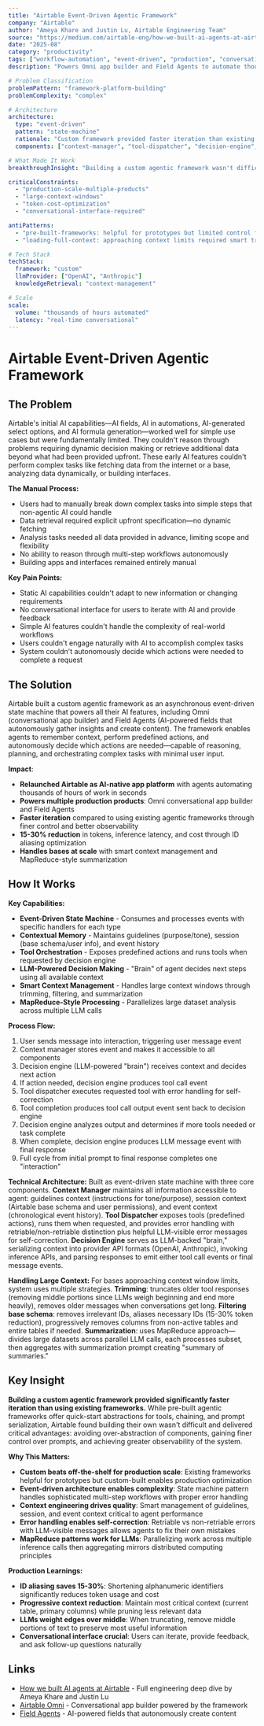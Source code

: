 ```yaml
---
title: "Airtable Event-Driven Agentic Framework"
company: "Airtable"
author: "Ameya Khare and Justin Lu, Airtable Engineering Team"
source: "https://medium.com/airtable-eng/how-we-built-ai-agents-at-airtable-70838d73cc43"
date: "2025-08"
category: "productivity"
tags: ["workflow-automation", "event-driven", "production", "conversational-interface"]
description: "Powers Omni app builder and Field Agents to automate thousands of hours with event-driven state machine architecture"

# Problem Classification
problemPattern: "framework-platform-building"
problemComplexity: "complex"

# Architecture
architecture:
  type: "event-driven"
  pattern: "state-machine"
  rationale: "Custom framework provided faster iteration than existing frameworks - avoiding over-abstraction, gaining finer control over prompts, and achieving greater observability"
  components: ["context-manager", "tool-dispatcher", "decision-engine", "error-handler"]

# What Made It Work
breakthroughInsight: "Building a custom agentic framework wasn't difficult and delivered critical advantages over pre-built frameworks for production scale - finer control, better observability, and faster iteration"

criticalConstraints:
  - "production-scale-multiple-products"
  - "large-context-windows"
  - "token-cost-optimization"
  - "conversational-interface-required"

antiPatterns:
  - "pre-built-frameworks: helpful for prototypes but limited control for production optimization"
  - "loading-full-context: approaching context limits required smart trimming and filtering"

# Tech Stack
techStack:
  framework: "custom"
  llmProvider: ["OpenAI", "Anthropic"]
  knowledgeRetrieval: "context-management"

# Scale
scale:
  volume: "thousands of hours automated"
  latency: "real-time conversational"
---
```


# Airtable Event-Driven Agentic Framework

## The Problem

Airtable's initial AI capabilities—AI fields, AI in automations, AI-generated select options, and AI formula generation—worked well for simple use cases but were fundamentally limited. They couldn't reason through problems requiring dynamic decision making or retrieve additional data beyond what had been provided upfront. These early AI features couldn't perform complex tasks like fetching data from the internet or a base, analyzing data dynamically, or building interfaces.

**The Manual Process:**
- Users had to manually break down complex tasks into simple steps that non-agentic AI could handle
- Data retrieval required explicit upfront specification—no dynamic fetching
- Analysis tasks needed all data provided in advance, limiting scope and flexibility
- No ability to reason through multi-step workflows autonomously
- Building apps and interfaces remained entirely manual

**Key Pain Points:**
- Static AI capabilities couldn't adapt to new information or changing requirements
- No conversational interface for users to iterate with AI and provide feedback
- Simple AI features couldn't handle the complexity of real-world workflows
- Users couldn't engage naturally with AI to accomplish complex tasks
- System couldn't autonomously decide which actions were needed to complete a request

## The Solution

Airtable built a custom agentic framework as an asynchronous event-driven state machine that powers all their AI features, including Omni (conversational app builder) and Field Agents (AI-powered fields that autonomously gather insights and create content). The framework enables agents to remember context, perform predefined actions, and autonomously decide which actions are needed—capable of reasoning, planning, and orchestrating complex tasks with minimal user input.

**Impact**:
- **Relaunched Airtable as AI-native app platform** with agents automating thousands of hours of work in seconds
- **Powers multiple production products**: Omni conversational app builder and Field Agents
- **Faster iteration** compared to using existing agentic frameworks through finer control and better observability
- **15-30% reduction** in tokens, inference latency, and cost through ID aliasing optimization
- **Handles bases at scale** with smart context management and MapReduce-style summarization

## How It Works

**Key Capabilities:**
- **Event-Driven State Machine** - Consumes and processes events with specific handlers for each type
- **Contextual Memory** - Maintains guidelines (purpose/tone), session (base schema/user info), and event history
- **Tool Orchestration** - Exposes predefined actions and runs tools when requested by decision engine
- **LLM-Powered Decision Making** - "Brain" of agent decides next steps using all available context
- **Smart Context Management** - Handles large context windows through trimming, filtering, and summarization
- **MapReduce-Style Processing** - Parallelizes large dataset analysis across multiple LLM calls

**Process Flow:**
1. User sends message into interaction, triggering user message event
2. Context manager stores event and makes it accessible to all components
3. Decision engine (LLM-powered "brain") receives context and decides next action
4. If action needed, decision engine produces tool call event
5. Tool dispatcher executes requested tool with error handling for self-correction
6. Tool completion produces tool call output event sent back to decision engine
7. Decision engine analyzes output and determines if more tools needed or task complete
8. When complete, decision engine produces LLM message event with final response
9. Full cycle from initial prompt to final response completes one "interaction"

**Technical Architecture:** Built as event-driven state machine with three core components. **Context Manager** maintains all information accessible to agent: guidelines context (instructions for tone/purpose), session context (Airtable base schema and user permissions), and event context (chronological event history). **Tool Dispatcher** exposes tools (predefined actions), runs them when requested, and provides error handling with retriable/non-retriable distinction plus helpful LLM-visible error messages for self-correction. **Decision Engine** serves as LLM-backed "brain," serializing context into provider API formats (OpenAI, Anthropic), invoking inference APIs, and parsing responses to emit either tool call events or final message events.

**Handling Large Context:** For bases approaching context window limits, system uses multiple strategies. **Trimming**: truncates older tool responses (removing middle portions since LLMs weigh beginning and end more heavily), removes older messages when conversations get long. **Filtering base schema**: removes irrelevant IDs, aliases necessary IDs (15-30% token reduction), progressively removes columns from non-active tables and entire tables if needed. **Summarization**: uses MapReduce approach—divides large datasets across parallel LLM calls, each processes subset, then aggregates with summarization prompt creating "summary of summaries."

## Key Insight

**Building a custom agentic framework provided significantly faster iteration than using existing frameworks.** While pre-built agentic frameworks offer quick-start abstractions for tools, chaining, and prompt serialization, Airtable found building their own wasn't difficult and delivered critical advantages: avoiding over-abstraction of components, gaining finer control over prompts, and achieving greater observability of the system.

**Why This Matters:**
- **Custom beats off-the-shelf for production scale**: Existing frameworks helpful for prototypes but custom-built enables production optimization
- **Event-driven architecture enables complexity**: State machine pattern handles sophisticated multi-step workflows with proper error handling
- **Context engineering drives quality**: Smart management of guidelines, session, and event context critical to agent performance
- **Error handling enables self-correction**: Retriable vs non-retriable errors with LLM-visible messages allows agents to fix their own mistakes
- **MapReduce patterns work for LLMs**: Parallelizing work across multiple inference calls then aggregating mirrors distributed computing principles

**Production Learnings:**
- **ID aliasing saves 15-30%**: Shortening alphanumeric identifiers significantly reduces token usage and cost
- **Progressive context reduction**: Maintain most critical context (current table, primary columns) while pruning less relevant data
- **LLMs weight edges over middle**: When truncating, remove middle portions of text to preserve most useful information
- **Conversational interface crucial**: Users can iterate, provide feedback, and ask follow-up questions naturally

## Links

- [How we built AI agents at Airtable](https://medium.com/airtable-eng/how-we-built-ai-agents-at-airtable-70838d73cc43) - Full engineering deep dive by Ameya Khare and Justin Lu
- [Airtable Omni](https://www.airtable.com/platform/ai) - Conversational app builder powered by the framework
- [Field Agents](https://www.airtable.com/platform/ai) - AI-powered fields that autonomously create content
